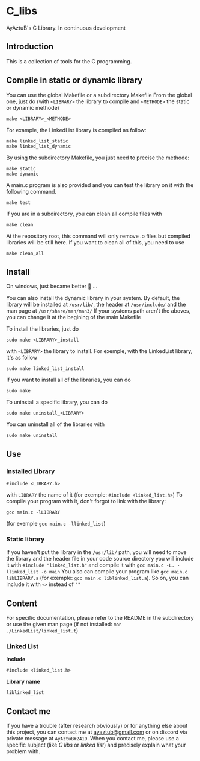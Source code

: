 # C_libs

AyAztuB's C Library.
In continuous development

## Introduction

This is a collection of tools for the C programming.

## Compile in static or dynamic library

You can use the global Makefile or a subdirectory Makefile
From the global one, just do (with `<LIBRARY>` the library to compile and
`<METHODE>` the static or dynamic methode)
```
make <LIBRARY>_<METHODE>
```
For example, the LinkedList library is compiled as follow:
```
make linked_list_static
make linked_list_dynamic
```
By using the subdirectory Makefile, you just need to precise the methode:
```
make static
make dynamic
```
A main.c program is also provided and you can test the library on it with the
following command.
```
make test
```
If you are in a subdirectory, you can clean all compile files with
```
make clean
```
At the repository root, this command will only remove .o files but compiled
libraries will be still here. If you want to clean all of this, you need to use
```
make clean_all
```

## Install
On windows, just became better 🤣 ...

You can also install the dynamic library in your system.
By default, the library will be installed at `/usr/lib/`, the header at
`/usr/include/` and the man page at `/usr/share/man/man3/`
If your systems path aren't the aboves, you can change it at the begining of the
main Makefile

To install the libraries, just do
```
sudo make <LIBRARY>_install
```
with `<LIBRARY>` the library to install. For exemple, with the LinkedList
library, it's as follow
```
sudo make linked_list_install
```
If you want to install all of the libraries, you can do
```
sudo make
```

To uninstall a specific library, you can do
```
sudo make uninstall_<LIBRARY>
```
You can uninstall all of the libraries with
```
sudo make uninstall
```

## Use

### Installed Library

```
#include <LIBRARY.h>
```
with `LIBRARY` the name of it (for exemple: `#include <linked_list.h>`)
To compile your program with it, don't forgot to link with the library:
```
gcc main.c -lLIBRARY
```
(for exemple `gcc main.c -llinked_list`)

### Static library

If you haven't put the library in the `/usr/lib/` path, you will need to move
the library and the header file in your code source directory
you will include it with `#include "linked_list.h"` and compile it with
`gcc main.c -L. -llinked_list -o main`
You also can compile your program like `gcc main.c libLIBRARY.a` (for exemple:
`gcc main.c liblinked_list.a`). So on, you can include it with `<>` instead of
`""`

## Content

For specific documentation, please refer to the README in the subdirectory or
use the given man page (if not installed: `man ./LinkedList/linked_list.t`)

### Linked List

**Include**
```
#include <linked_list.h>
```
**Library name**
```
liblinked_list
```

## Contact me

If you have a trouble (after research obviously) or for anything else about this project, you can contact me at ayaztub@gmail.com or on discord via private message at `AyAztuB#2419`. When you contact me, please use a specific subject (like _C libs_ or _linked list_) and precisely explain what your problem with.
